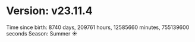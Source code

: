 # Version: v23.11.4
Time since birth: 8740 days, 209761 hours, 12585660 minutes, 755139600 seconds
Season: Summer ☀️

